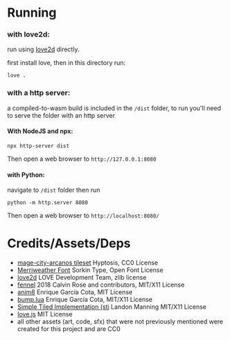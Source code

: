# Running
### with love2d:

run using [love2d](https://love2d.org) directly.

first install love, then in this directory run:
```
love .
```

### with a http server:
a compiled-to-wasm build is included in the `/dist` folder, 
to run you'll need to serve the folder with an http server 
#### With NodeJS and npx:
```
npx http-server dist
```
  Then open a web browser to `http://127.0.0.1:8080` 

  #### with Python:
  navigate to `/dist` folder then run
  ```
  python -m http.server 8080
  ```
Then open a web browser to `http://localhost:8080/`


# Credits/Assets/Deps

- [mage-city-arcanos tileset](https://opengameart.org/content/mage-city-arcanos) Hyptosis, CC0 License
- [Merriweather Font](https://fonts.google.com/specimen/Merriweather) Sorkin Type, Open Font License
- [love2d](https://love2d.org) LOVE Development Team, zlib license
- [fennel](https://github.com/bakpakin/Fennel) 2018 Calvin Rose and contributors, MIT/X11 License
- [anim8](https://github.com/kikito/anim8) Enrique García Cota, MIT License
- [bump.lua](https://github.com/kikito/bump.lua) Enrique García Cota, MIT/X11 License
- [Simple Tiled Implementation (sti](https://github.com/Karai17/Simple-Tiled-Implementation) Landon Manning MIT/X11 License
- [love.js](https://github.com/Davidobot/love.js) MIT License
- all other assets (art, code, sfx) that were not previously mentioned were created for this project and are CC0